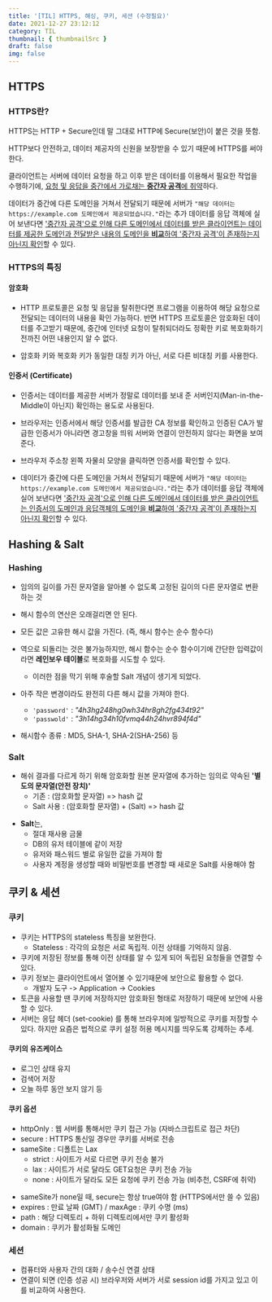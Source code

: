 ```yaml
---
title: '[TIL] HTTPS, 해싱, 쿠키, 세션 (수정필요)'
date: 2021-12-27 23:12:12
category: TIL
thumbnail: { thumbnailSrc }
draft: false
img: false
---
```


## HTTPS

### HTTPS란?

HTTPS는 HTTP + Secure인데 말 그대로 HTTP에 Secure(보안)이 붙은 것을 뜻함.

HTTP보다 안전하고, 데이터 제공자의 신원을 보장받을 수 있기 때문에 HTTPS를 써야 한다.

클라이언트는 서버에 데이터 요청을 하고 이후 받은 데이터를 이용해서 필요한 작업을 수행하기에, <u>요청 및 응답을 중간에서 가로채는 **중간자 공격**에 취약</u>하다.

데이터가 중간에 다른 도메인을 거쳐서 전달되기 때문에 서버가 `"해당 데이터는 https://example.com 도메인에서 제공되었습니다."`라는 추가 데이터를 응답 객체에 실어 보낸다면 <u>'중간자 공격'으로 인해 다른 도메인에서 데이터를 받은 클라이언트는 데이터를 제공한 도메인과 전달받은 내용의 도메인을 **비교**하여 '중간자 공격'이 존재하는지 아닌지 확인</u>할 수 있다.

### HTTPS의 특징

#### 암호화

- HTTP 프로토콜은 요청 및 응답을 탈취한다면 프로그램을 이용하여 해당 요청으로 전달되는 데이터의 내용을 확인 가능하다.
  반면 HTTPS 프로토콜은 암호화된 데이터를 주고받기 때문에, 중간에 인터넷 요청이 탈취되더라도 정확한 키로 복호화하기 전까진 어떤 내용인지 알 수 없다.

- 암호화 키와 복호화 키가 동일한 대칭 키가 아닌, 서로 다른 비대칭 키를 사용한다.

#### 인증서 (Certificate)

- 인증서는 데이터를 제공한 서버가 정말로 데이터를 보내 준 서버인지(Man-in-the-Middle이 아닌지) 확인하는 용도로 사용된다.

- 브라우저는 인증서에서 해당 인증서를 발급한 CA 정보를 확인하고 인증된 CA가 발급한 인증서가 아니라면 경고창을 띄워 서버와 연결이 안전하지 않다는 화면을 보여준다.

- 브라우저 주소창 왼쪽 자물쇠 모양을 클릭하면 인증서를 확인할 수 있다.

* 데이터가 중간에 다른 도메인을 거쳐서 전달되기 때문에 서버가 `"해당 데이터는 https://example.com 도메인에서 제공되었습니다."`라는 추가 데이터를 응답 객체에 실어 보낸다면 <u>'중간자 공격'으로 인해 다른 도메인에서 데이터를 받은 클라이언트는 인증서의 도메인과 응답객체의 도메인을 **비교**하여 '중간자 공격'이 존재하는지 아닌지 확인</u>할 수 있다.

## Hashing & Salt

### Hashing

- 임의의 길이를 가진 문자열을 알아볼 수 없도록 고정된 길이의 다른 문자열로 변환하는 것
- 해시 함수의 연산은 오래걸리면 안 된다.
- 모든 값은 고유한 해시 값을 가진다. (즉, 해시 함수는 순수 함수다)
- 역으로 되돌리는 것은 불가능하지만, 해시 함수는 순수 함수이기에 간단한 입력값이라면 **레인보우 테이블**로 복호화를 시도할 수 있다.
  - 이러한 점을 막기 위해 후술할 Salt 개념이 생기게 되었다.
- 아주 작은 변경이라도 완전히 다른 해시 값을 가져야 한다.

  - `'password'` : _"4h3hg248hg0wh34hr8gh2fg434t92"_
  - `'passwold'` : _"3h14hg34h10fvmq44h24hvr894f4d"_

- 해시함수 종류 : MD5, SHA-1, SHA-2(SHA-256) 등

### Salt

- 해쉬 결과를 다르게 하기 위해 암호화할 원본 문자열에 추가하는 임의로 약속된 **'별도의 문자열(안전 장치)'**
  - 기존 : (암호화할 문자열) => hash 값
  - Salt 사용 : (암호화할 문자열) + (Salt) => hash 값

* **Salt**는,
  - 절대 재사용 금물
  - DB의 유저 테이블에 같이 저장
  - 유저와 패스워드 별로 유일한 값을 가져야 함
  - 사용자 계정을 생성할 때와 비밀번호를 변경할 때 새로운 Salt를 사용해야 함

## 쿠키 & 세션

### 쿠키

- 쿠키는 HTTPS의 stateless 특징을 보완한다.
  - Stateless : 각각의 요청은 서로 독립적. 이전 상태를 기억하지 않음.
- 쿠키에 저장된 정보를 통해 이전 상태를 알 수 있게 되어 독립된 요청들을 연결할 수 있다.
- 쿠키 정보는 클라이언트에서 열어볼 수 있기때문에 보안으로 활용할 수 없다.
  - 개발자 도구 -> Application -> Cookies
- 토큰을 사용할 땐 쿠키에 저장하지만 암호화된 형태로 저장하기 때문에 보안에 사용할 수 있다.
- 서버는 응답 헤더 (set-cookie) 를 통해 브라우저에 일방적으로 쿠키를 저장할 수 있다. 하지만 요즘은 법적으로 쿠키 설정 허용 메시지를 띄우도록 강제하는 추세.

#### 쿠키의 유즈케이스

- 로그인 상태 유지
- 검색어 저장
- 오늘 하루 동안 보지 않기 등

#### 쿠키 옵션

- httpOnly : 웹 서버를 통해서만 쿠키 접근 가능 (자바스크립트로 접근 차단)
- secure : HTTPS 통신일 경우만 쿠키를 서버로 전송
- sameSite : 디폴트는 Lax
  - strict : 사이트가 서로 다르면 쿠키 전송 불가
  - lax : 사이트가 서로 달라도 GET요청은 쿠키 전송 가능
  - none : 사이트가 달라도 모든 요청에 쿠키 전송 가능 (비추천, CSRF에 취약)

* sameSite가 none일 때, secure는 항상 true여야 함 (HTTPS에서만 쓸 수 있음)
* expires : 만료 날짜 (GMT) / maxAge : 쿠키 수명 (ms)
* path : 해당 디렉토리 + 하위 디렉토리에서만 쿠키 활성화
* domain : 쿠키가 활성화될 도메인

### 세션

- 컴퓨터와 사용자 간의 대화 / 송수신 연결 상태
- 연결이 되면 (인증 성공 시) 브라우저와 서버가 서로 session id를 가지고 있고 이를 비교하여 사용한다.
